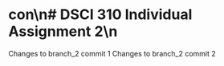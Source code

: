 # con\n# DSCI 310 Individual Assignment 2\n
Changes to branch_2 commit 1
Changes to branch_2 commit 2
